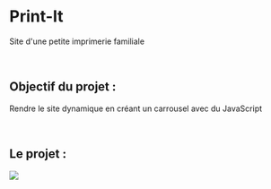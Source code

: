 <h1><strong>Print-It</strong></h1>
<p>Site d'une petite imprimerie familiale</p>
<br>
<h2>Objectif du projet :</h2>
<p>Rendre le site dynamique en créant un carrousel avec du JavaScript</p>
<br>
<h2>Le projet :</h2>
<img src="https://katel-v.github.io/Projet_8_Print-it/">
